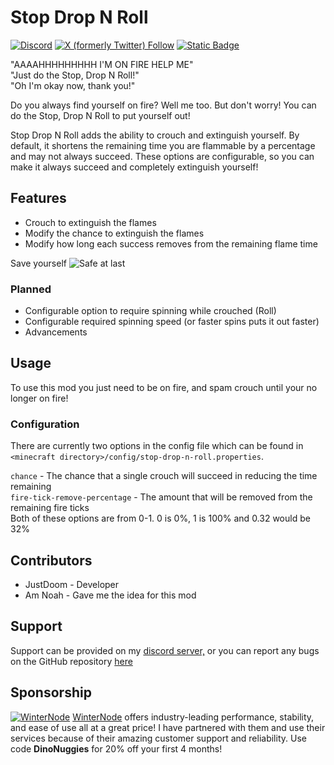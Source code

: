 # Stop Drop N Roll

[![Discord](https://img.shields.io/discord/810752039470235688?style=for-the-badge&logo=discord&label=%20&labelColor=grey&color=green)](https://discord.imjustdoom.com)
[![X (formerly Twitter) Follow](https://img.shields.io/twitter/follow/ImJustDoom?style=for-the-badge&logo=twitter&label=Follow!&color=gray)](https://twitter.com/ImJustDoom)
[![Static Badge](https://img.shields.io/badge/Backers-%20?style=for-the-badge&logo=ko-fi&color=gray)](https://ko-fi.com/justdoom)

"AAAAHHHHHHHHH I'M ON FIRE HELP ME"  
"Just do the Stop, Drop N Roll!"  
"Oh I'm okay now, thank you!"  

Do you always find yourself on fire? Well me too. But don't worry! You can do the Stop, Drop N Roll to put yourself out!

Stop Drop N Roll adds the ability to crouch and extinguish yourself. By default, it shortens the remaining time you are flammable by a percentage and may not always succeed. These options are configurable, so you can make it always succeed and completely extinguish yourself!

## Features

- Crouch to extinguish the flames
- Modify the chance to extinguish the flames
- Modify how long each success removes from the remaining flame time

Save yourself
![Safe at last](https://i.imgur.com/n9tYEol.gif)

### Planned

- Configurable option to require spinning while crouched (Roll)
- Configurable required spinning speed (or faster spins puts it out faster)
- Advancements

## Usage

To use this mod you just need to be on fire, and spam crouch until your no longer on fire!

### Configuration

There are currently two options in the config file which can be found in `<minecraft directory>/config/stop-drop-n-roll.properties`.

`chance` - The chance that a single crouch will succeed in reducing the time remaining  
`fire-tick-remove-percentage` - The amount that will be removed from the remaining fire ticks  
Both of these options are from 0-1. 0 is 0%, 1 is 100% and 0.32 would be 32%

## Contributors

- JustDoom - Developer
- Am Noah - Gave me the idea for this mod

## Support

Support can be provided on my [discord server,](https://discord.gg/ydGK5jYV6t) or you can report any bugs on the GitHub repository [here](https://github.com/JustDoom/StopDropNRoll/issues)

## Sponsorship
[![WinterNode](https://i.imgur.com/RdDhfXF.png)](https://winterno.de/justdoom)
[WinterNode](https://winterno.de/justdoom) offers industry-leading performance, stability, and ease of use all at a great price! I have partnered with them and use their services because of their amazing customer support and reliability.
Use code **DinoNuggies** for 20% off your first 4 months!
